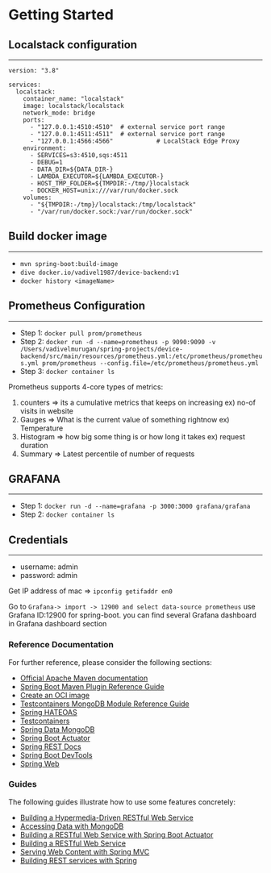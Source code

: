 # Getting Started

## Localstack configuration
----------------------------
```YML
version: "3.8"

services:
  localstack:
    container_name: "localstack"
    image: localstack/localstack
    network_mode: bridge
    ports:
      - "127.0.0.1:4510:4510"  # external service port range
      - "127.0.0.1:4511:4511"  # external service port range
      - "127.0.0.1:4566:4566"            # LocalStack Edge Proxy
    environment:
      - SERVICES=s3:4510,sqs:4511
      - DEBUG=1
      - DATA_DIR=${DATA_DIR-}
      - LAMBDA_EXECUTOR=${LAMBDA_EXECUTOR-}
      - HOST_TMP_FOLDER=${TMPDIR:-/tmp/}localstack
      - DOCKER_HOST=unix:///var/run/docker.sock
    volumes:
      - "${TMPDIR:-/tmp}/localstack:/tmp/localstack"
      - "/var/run/docker.sock:/var/run/docker.sock"
```
## Build docker image
----------------------
* `mvn spring-boot:build-image`
* `dive docker.io/vadivel1987/device-backend:v1`
* `docker history <imageName>`

## Prometheus Configuration
------------------------
* Step 1: `docker pull prom/prometheus`
* Step 2: `docker run -d --name=prometheus -p 9090:9090 -v /Users/vadivelmurugan/spring-projects/device-backend/src/main/resources/prometheus.yml:/etc/prometheus/prometheus.yml prom/prometheus --config.file=/etc/prometheus/prometheus.yml`
* Step 3: `docker container ls`


Prometheus supports 4-core types of metrics:
1) counters => its a cumulative metrics that keeps on increasing ex) no-of visits in website
2) Gauges => What is the current value of something rightnow ex) Temperature
3) Histogram => how big some thing is or how long it takes ex) request duration
4) Summary => Latest percentile of number of requests

## GRAFANA
--------
* Step 1: `docker run -d --name=grafana -p 3000:3000 grafana/grafana`
* Step 2: `docker container ls`

## Credentials
-----------
* username: admin
* password: admin

Get IP address of mac => `ipconfig getifaddr en0`

Go to `Grafana-> import -> 12900 and select data-source prometheus`
use Grafana ID:12900 for spring-boot. you can find several Grafana dashboard in Grafana dashboard section

### Reference Documentation

For further reference, please consider the following sections:

* [Official Apache Maven documentation](https://maven.apache.org/guides/index.html)
* [Spring Boot Maven Plugin Reference Guide](https://docs.spring.io/spring-boot/docs/2.6.7/maven-plugin/reference/html/)
* [Create an OCI image](https://docs.spring.io/spring-boot/docs/2.6.7/maven-plugin/reference/html/#build-image)
* [Testcontainers MongoDB Module Reference Guide](https://www.testcontainers.org/modules/databases/mongodb/)
* [Spring HATEOAS](https://docs.spring.io/spring-boot/docs/2.6.7/reference/htmlsingle/#boot-features-spring-hateoas)
* [Testcontainers](https://www.testcontainers.org/)
* [Spring Data MongoDB](https://docs.spring.io/spring-boot/docs/2.6.7/reference/htmlsingle/#boot-features-mongodb)
* [Spring Boot Actuator](https://docs.spring.io/spring-boot/docs/2.6.7/reference/htmlsingle/#production-ready)
* [Spring REST Docs](https://docs.spring.io/spring-restdocs/docs/current/reference/html5/)
* [Spring Boot DevTools](https://docs.spring.io/spring-boot/docs/2.6.7/reference/htmlsingle/#using-boot-devtools)
* [Spring Web](https://docs.spring.io/spring-boot/docs/2.6.7/reference/htmlsingle/#boot-features-developing-web-applications)

### Guides

The following guides illustrate how to use some features concretely:

* [Building a Hypermedia-Driven RESTful Web Service](https://spring.io/guides/gs/rest-hateoas/)
* [Accessing Data with MongoDB](https://spring.io/guides/gs/accessing-data-mongodb/)
* [Building a RESTful Web Service with Spring Boot Actuator](https://spring.io/guides/gs/actuator-service/)
* [Building a RESTful Web Service](https://spring.io/guides/gs/rest-service/)
* [Serving Web Content with Spring MVC](https://spring.io/guides/gs/serving-web-content/)
* [Building REST services with Spring](https://spring.io/guides/tutorials/bookmarks/)

